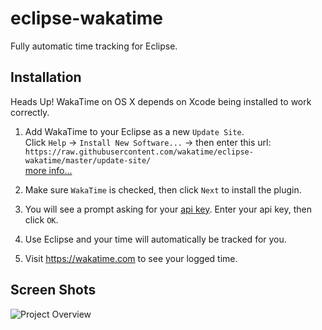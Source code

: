 eclipse-wakatime
================

Fully automatic time tracking for Eclipse.

Installation
------------

Heads Up! WakaTime on OS X depends on Xcode being installed to work correctly.

1. Add WakaTime to your Eclipse as a new `Update Site`.<br />Click `Help` -> `Install New Software...` -> then enter this url:<br />`https://raw.githubusercontent.com/wakatime/eclipse-wakatime/master/update-site/`<br />
[more info...](http://marketplace.eclipse.org/updatesite/help?url=https%3A//raw.githubusercontent.com/wakatime/eclipse-wakatime/master/update-site/)

2. Make sure `WakaTime` is checked, then click `Next` to install the plugin.

3. You will see a prompt asking for your [api key](https://wakatime.com/#apikey). Enter your api key, then click `OK`.

4. Use Eclipse and your time will automatically be tracked for you.

5. Visit https://wakatime.com to see your logged time.

Screen Shots
------------

![Project Overview](https://wakatime.com/static/img/ScreenShots/ScreenShot_2014-09-15.png)

